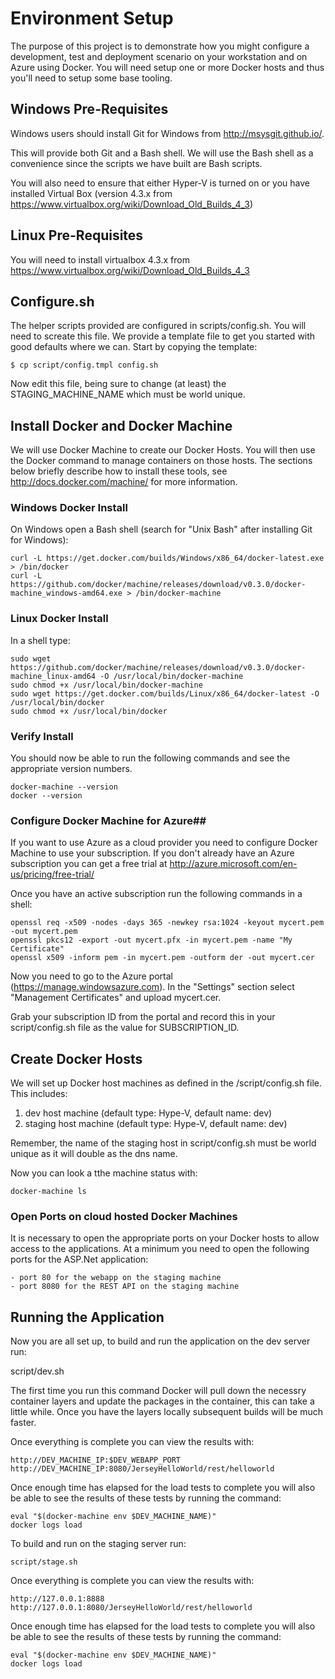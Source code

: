 # Environment Setup #

The purpose of this project is to demonstrate how you might configure a
development, test and deployment scenario on your workstation and on Azure 
using Docker. You will need setup one or more Docker hosts and thus you'll
need to setup some base tooling.

## Windows Pre-Requisites ##

Windows users should install Git for Windows from http://msysgit.github.io/.

This will provide both Git and a Bash shell. We will use the Bash shell as a
convenience since the scripts we have built are Bash scripts.

You will also need to ensure that either Hyper-V is turned on or you
have installed Virtual Box (version 4.3.x from
https://www.virtualbox.org/wiki/Download_Old_Builds_4_3)

## Linux Pre-Requisites ##

You will need to install virtualbox 4.3.x from
https://www.virtualbox.org/wiki/Download_Old_Builds_4_3

## Configure.sh ##

The helper scripts provided are configured in scripts/config.sh. You will
need to screate this file. We provide a template file to get you started
with good defaults where we can. Start by copying the template:

    $ cp script/config.tmpl config.sh
    
Now edit this file, being sure to change (at least) the
STAGING_MACHINE_NAME which must be world unique.

## Install Docker and Docker Machine ##

We will use Docker Machine to create our Docker Hosts. You will then
use the Docker command to manage containers on those hosts. The
sections below briefly describe how to install these tools, see
http://docs.docker.com/machine/ for more information.

### Windows Docker Install ###

On Windows open a Bash shell (search for "Unix Bash" after installing Git
for Windows):

    curl -L https://get.docker.com/builds/Windows/x86_64/docker-latest.exe > /bin/docker
    curl -L https://github.com/docker/machine/releases/download/v0.3.0/docker-machine_windows-amd64.exe > /bin/docker-machine


### Linux Docker Install ###

In a shell type:

    sudo wget https://github.com/docker/machine/releases/download/v0.3.0/docker-machine_linux-amd64 -O /usr/local/bin/docker-machine
    sudo chmod +x /usr/local/bin/docker-machine
    sudo wget https://get.docker.com/builds/Linux/x86_64/docker-latest -O /usr/local/bin/docker
    sudo chmod +x /usr/local/bin/docker

### Verify Install ##

You should now be able to run the following commands and see the
appropriate version numbers.

    docker-machine --version
    docker --version

### Configure Docker Machine for Azure##

If you want to use Azure as a cloud provider you need to configure
Docker Machine to use your subscription. If you don't already have an
Azure subscription you can get a free trial at
http://azure.microsoft.com/en-us/pricing/free-trial/

Once you have an active subscription run the following commands in a shell:

    openssl req -x509 -nodes -days 365 -newkey rsa:1024 -keyout mycert.pem -out mycert.pem
    openssl pkcs12 -export -out mycert.pfx -in mycert.pem -name "My Certificate"
    openssl x509 -inform pem -in mycert.pem -outform der -out mycert.cer

Now you need to go to the Azure portal (https://manage.windowsazure.com). In the "Settings" 
section select "Management Certificates" and upload mycert.cer.

Grab your subscription ID from the portal and record this in your
script/config.sh file as the value for SUBSCRIPTION_ID.

## Create Docker Hosts ##

We will set up Docker host machines as defined in the
/script/config.sh file. This includes:

  1. dev host machine (default type: Hype-V, default name: dev)
  2. staging host machine (default type: Hype-V, default name: dev)

Remember, the name of the staging host in script/config.sh must be
world unique as it will double as the dns name.

Now you can look a tthe machine status with:

    docker-machine ls

### Open Ports on cloud hosted Docker Machines ###

It is necessary to open the appropriate ports on your Docker hosts to allow 
access to the applications. At a minimum you need to open the following ports
for the ASP.Net application:

    - port 80 for the webapp on the staging machine
    - port 8080 for the REST API on the staging machine

## Running the Application ##

Now you are all set up, to build and run the application on the dev
server run:

  script/dev.sh

The first time you run this command Docker will pull down the necessry
container layers and update the packages in the container, this can
take a little while. Once you have the layers locally subsequent
builds will be much faster.

Once everything is complete you can view the results with:

    http://DEV_MACHINE_IP:$DEV_WEBAPP_PORT
    http://DEV_MACHINE_IP:8080/JerseyHelloWorld/rest/helloworld

Once enough time has elapsed for the load tests to complete you will
also be able to see the results of these tests by running the command:

    eval "$(docker-machine env $DEV_MACHINE_NAME)"
    docker logs load

To build and run on the staging server run:

    script/stage.sh

Once everything is complete you can view the results with:

    http://127.0.0.1:8888
    http://127.0.0.1:8080/JerseyHelloWorld/rest/helloworld

Once enough time has elapsed for the load tests to complete you will
also be able to see the results of these tests by running the command:

    eval "$(docker-machine env $DEV_MACHINE_NAME)"
    docker logs load

